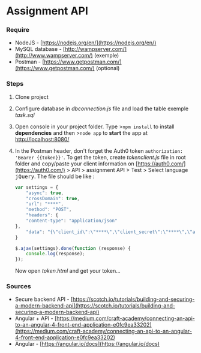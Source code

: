 

# Assignment API


### Require

 - NodeJS - [https://nodejs.org/en/](https://nodejs.org/en/)
 - MySQL database - [http://wampserver.com/](http://www.wampserver.com/) (exemple)
 - Postman - [https://www.getpostman.com/](https://www.getpostman.com/) (optional)
 
 
### Steps

1. Clone project

2. Configure database in *dbconnection.js* file and load the table exemple *task.sql*

3. Open console in your project folder. Type >`npm install` to install **dependencies** and then >`node app` to **start** the app at [http://localhost:8080/](http://localhost:8080/)

4. In the Postman header, don't forget the Auth0 token `authorization: 'Bearer {{token}}'`. To get the token, create *tokenclient.js* file in root folder and copy/paste your client information on [https://auth0.com/](https://auth0.com/) > API > assignment API > Test > Select language <kbd>jQuery</kbd>. The file should be like :
	```javascript
	var settings = {
		"async": true,
		"crossDomain": true,
		"url": "****",
		"method": "POST",
		"headers": {
		"content-type": "application/json"
	},
		"data": "{\"client_id\":\"****\",\"client_secret\":\"****\",\"audience\":\"https://easy-assignment.com\",\"grant_type\":\"client_credentials\"}"
	}

	$.ajax(settings).done(function (response) {
		console.log(response);
	});
	```
	Now open *token.html* and get your token...
	

### Sources

 - Secure backend API - [https://scotch.io/tutorials/building-and-securing-a-modern-backend-api](https://scotch.io/tutorials/building-and-securing-a-modern-backend-api)
 - Angular + API - [https://medium.com/craft-academy/connecting-an-api-to-an-angular-4-front-end-application-e0fc9ea33202](https://medium.com/craft-academy/connecting-an-api-to-an-angular-4-front-end-application-e0fc9ea33202)
 - Angular - [https://angular.io/docs](https://angular.io/docs)

